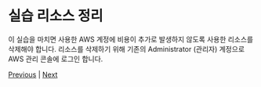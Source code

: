 # 실습 리소스 정리

이 실습을 마치면 사용한 AWS 계정에 비용이 추가로 발생하지 않도록 사용한 리소스를 삭제해야 합니다. 리소스를 삭제하기 위해 기존의 Administrator (관리자) 계정으로 AWS 관리 콘솔에 로그인 합니다.

[Previous](./storage/delete-bucket.md) | [Next](../README.md)